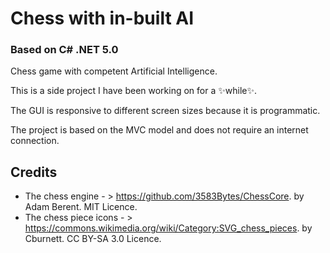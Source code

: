 #  Chess with in-built AI
### Based on C# .NET 5.0

Chess game with competent Artificial Intelligence.

This is a side project I have been working on for a ✨while✨. 

The GUI is responsive to different screen sizes because it is programmatic. 

The project is based on the MVC model and does not require an internet connection.

## Credits

- The chess engine - > https://github.com/3583Bytes/ChessCore. by Adam Berent. MIT Licence.
- The chess piece icons - > https://commons.wikimedia.org/wiki/Category:SVG_chess_pieces. by Cburnett. CC BY-SA 3.0 Licence.